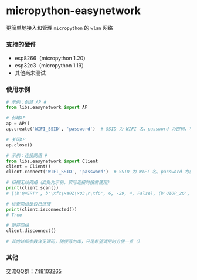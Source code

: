 # micropython-easynetwork
更简单地接入和管理 `micropython` 的 `wlan` 网络

### 支持的硬件
- esp8266（micropython 1.20）
- esp32c3（micropython 1.19）
- 其他尚未测试

### 使用示例
```python
# 示例：创建 AP #
from libs.easynetwork import AP

# 创建AP
ap = AP()
ap.create('WIFI_SSID', 'password')  # SSID 为 WIFI 名，password 为密码，不填写密码则为开放网络

# 关闭AP
ap.close()

# 示例：连接网络 #
from libs.easynetwork import Client
client = Client()
client.connect('WIFI_SSID', 'password')  # SSID 为 WIFI 名，password 为密码，开放网络无需填写密码参数

# 扫描无线网络（此处为示例，实际连接时按需使用）
print(client.scan())
# [(b'QWERTY', b'\xfc\xa0Z\x03\r\xf6', 6, -29, 4, False), (b'UIOP_2G', b'\x94\x83\xc4"(\xf5', 6, -30, 3, False)]

# 检查网络是否已连接
print(client.isconnected())
# True

# 断开网络
client.disconnect()

# 其他详细参数详见源码，随便写的库，只是希望调用时方便一点（）
```

### 其他

交流QQ群：[748103265](https://jq.qq.com/?_wv=1027&k=I74bKifU)
